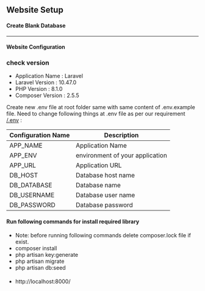 ## Website Setup

#### Create Blank Database 

------------
#### Website Configuration

### check version
* Application Name : Laravel  
* Laravel Version : 10.47.0
* PHP Version : 8.1.0
* Composer Version : 2.5.5

Create new .env file at root folder same with same content of .env.example file.
Need to change following things at .env file as per our requirement [/.env](../master/.env) :

| Configuration Name | Description  |
|--|--|
| APP_NAME | Application Name |  
| APP_ENV | environment of your application |
| APP_URL | Application URL |  
| DB_HOST | Database host name | 
| DB_DATABASE | Database name |
| DB_USERNAME | Database user name | 
| DB_PASSWORD | Database password |  


#### Run following commands for install required library 
* Note: before running following commands delete composer.lock file if exist.
* composer install 
* php artisan key:generate
* php artisan migrate
* php artisan db:seed

#### 
* http://localhost:8000/

